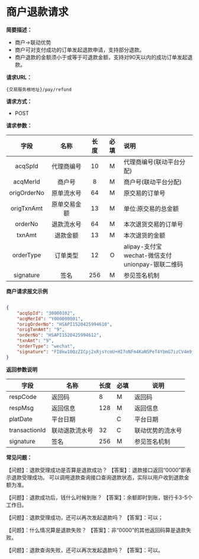 # 商户退款请求
**简要描述：** 

- 商户->联动优势
- 商户可对支付成功的订单发起退款申请，支持部分退款。
- 商户退款的金额须小于或等于可退款金额，支持对90天以内的成功订单发起退款。

**请求URL：** 

`{交易服务根地址}/pay/refund`

**请求方式：**
- POST 

**请求参数：** 

|	字段	|	名称	|	长度	|	必填	|   说明|
|:--------:|:--------:|:--------:|:--------:|:--------|
|	acqSpId	|	代理商编号	|	10	|	M	|	代理商编号(联动平台分配)	|
|	acqMerId	|	商户号	|	8	|	M	|	商户号(联动平台分配)	|
|	origOrderNo	|	原单流水号	|	64	|	M	|	原交易的订单号	|
|	origTxnAmt	|	原单交易金额	|	13	|	M	|	单位:原交易的总金额|
|	orderNo	|	退款流水号	|	64	|	M	|	本次退货交易的订单号	|
|	txnAmt	|	退款金额	|	13	|	M	|	本次退货的金额|
|	orderType	|	订单类型	|	12	|	O	|alipay-支付宝 </br> wechat-微信支付 </br> unionpay-银联二维码|
|	signature	|	签名	|	256	|	M	|参见签名机制	|	|

 **商户请求报文示例**
```json

{
	"acqSpId": "30000102",
	"acqMerId": "Y000000001",
	"origOrderNo": "HSAPI1520425994610",
	"origTxnAmt": "9",
	"orderNo": "HSAPI1520425994612",
	"txnAmt": "9",
	"orderType": "wechat",
	"signature": "FI8kw10QzZICpj2xRjsYcmU+HI7oNFm4KaNSPeT4YbmG7izCV4m9jZJQ1gxkny0bt5xY8MZXXtzFeRR5KEyzp2YFYMC0AFjvsd/5HGlE6JxrVKNg/LhIba7aR7WMrX4FtEcmBm4ILMosgVhf665KgGtdHBuCd5qRfAs217iPWd0="
}

```

 **返回参数说明** 

|	字段	|	名称	|	长度	|	必填	|	说明	|
|----|----|----|----|----|
|	respCode	|	返回码	|	8	|	M	|	返回码	|
|	respMsg	|	返回信息	|	128	|	M	|	返回信息	|
|	platDate	|	平台日期	|		|	C	|	平台日期   |
|	transactionId	|	联动退款流水号	|	32	|	C	|	联动优势的流水号|
|	signature	|	签名	|	256	|	M	|	参见签名机制	||

**常见问题：**

【问题】：退款受理成功是否算是退款成功？
【答案】：退款接口返回“0000”即表示退款受理成功。
可以调用退款查询接口查询退款状态，实际以用户收到退款金额为准。

【问题】：退款成功后，钱什么时候到账？
【答案】：余额即时到账，银行卡3-5个工作日。

【问题】：退款受理成功，还可以再次发起退款吗？
【答案】：可以；

【问题】：什么情况算是退款失败？
【答案】：非“0000”的其他返回码算是退款失败。

【问题】：退款查询失败，还可以再次发起退款吗？
【答案】：可以。
